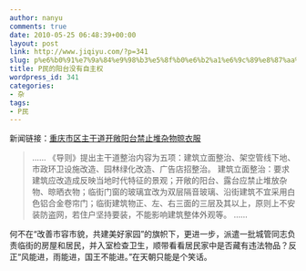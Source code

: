 ```yaml
---
author: nanyu
comments: true
date: 2010-05-25 06:48:39+00:00
layout: post
link: http://www.jiqiyu.com/?p=341
slug: p%e6%b0%91%e7%9a%84%e9%98%b3%e5%8f%b0%e6%b2%a1%e6%9c%89%e8%87%aa%e4%b8%bb%e6%9d%83
title: P民的阳台没有自主权
wordpress_id: 341
categories:
- 杂
tags:
- P民
---
```


新闻链接：[重庆市区主干道开敞阳台禁止堆杂物晾衣服](http://news.ifeng.com/mainland/detail_2010_05/24/1545769_0.shtml)


<blockquote>……
《导则》提出主干道整治内容为五项：建筑立面整治、架空管线下地、市政环卫设施改造、园林绿化改造、广告店招整治。
建筑立面整治：要求建筑应改造成反映当地时代特征的景观；开敞的阳台、露台应禁止堆放杂物、晾晒衣物；临街门窗的玻璃宜改为双层隔音玻璃、沿街建筑不宜采用白色铝合金卷帘门；临街建筑物正、左、右三面的三层及其以上，原则上不安装防盗网，若住户坚持要装，不能影响建筑整体外观等。
……</blockquote>


何不在“改善市容市貌，共建美好家园”的旗帜下，更进一步，派遣一批城管同志负责临街的房屋和居民，并入室检查卫生，顺带看看居民家中是否藏有违法物品？反正“风能进，雨能进，国王不能进。”在天朝只能是个笑话。
